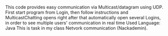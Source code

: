 This code provides easy communication via Multicast/datagram using UDP. 
First start program from Login, then follow instructions and MulticastChatting opens right after that automatically
open several Logins, in order to see multiple users' communication in real time
Used Language: Java
This is task in my class Netvork communication (Nackademin). 
